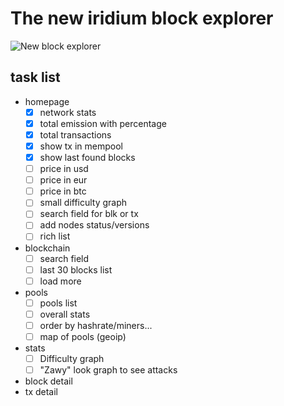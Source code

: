 # The new iridium block explorer

![New block explorer](https://cdn.discordapp.com/attachments/363789627976581122/430699191430414337/be.png)

## task list

* homepage
  * [x] network stats
  * [x] total emission with percentage
  * [x] total transactions
  * [x] show tx in mempool
  * [x] show last found blocks
  * [ ] price in usd
  * [ ] price in eur
  * [ ] price in btc
  * [ ] small difficulty graph
  * [ ] search field for blk or tx
  * [ ] add nodes status/versions
  * [ ] rich list

* blockchain
  * [ ] search field
  * [ ] last 30 blocks list
  * [ ] load more
  
* pools
  * [ ] pools list
  * [ ] overall stats
  * [ ] order by hashrate/miners...
  * [ ] map of pools (geoip)

* stats
  * [ ] Difficulty graph
  * [ ] "Zawy" look graph to see attacks
  
* block detail
* tx detail
